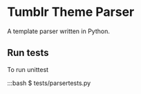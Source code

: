 Tumblr Theme Parser
===================

A template parser written in Python.

Run tests
---------

To run unittest

   :::bash
   $ tests/parsertests.py

